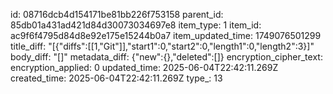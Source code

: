 id: 08716dcb4d154171be81bb226f753158
parent_id: 85db01a431ad421d84d30073034697e8
item_type: 1
item_id: ac9f6f4795d84d8e92e175e15244b0a7
item_updated_time: 1749076501299
title_diff: "[{\"diffs\":[[1,\"Git\"]],\"start1\":0,\"start2\":0,\"length1\":0,\"length2\":3}]"
body_diff: "[]"
metadata_diff: {"new":{},"deleted":[]}
encryption_cipher_text: 
encryption_applied: 0
updated_time: 2025-06-04T22:42:11.269Z
created_time: 2025-06-04T22:42:11.269Z
type_: 13